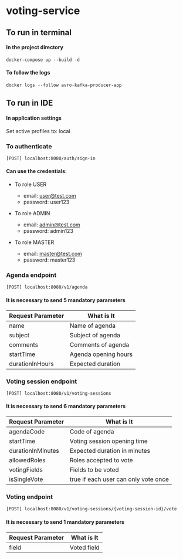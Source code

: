 # voting-service

## To run in terminal ##

#### In the project directory ####

    docker-compose up --build -d

#### To follow the logs ####

    docker logs --follow avro-kafka-producer-app

## To run in IDE ##

#### In application settings ####

Set active profiles to: local

### To authenticate ###

    [POST] localhost:8080/auth/sign-in

#### Can use the credentials:

- To role USER
    - email: user@test.com
    - password: user123

- To role ADMIN
    - email: admin@test.com
    - password: admin123

- To role MASTER
    - email: master@test.com
    - password: master123

### Agenda endpoint ###

    [POST] localhost:8080/v1/agenda

#### It is necessary to send 5 mandatory parameters

| Request Parameter | What is It           |
|-------------------|----------------------|
| name              | Name of agenda       |  
| subject           | Subject of agenda    |  
| comments          | Comments of agenda   |
| startTime         | Agenda opening hours |  
| durationInHours   | Expected duration    |  

### Voting session endpoint ###

    [POST] localhost:8080/v1/voting-sessions

#### It is necessary to send 6 mandatory parameters

| Request Parameter | What is It                           |
|-------------------|--------------------------------------|
| agendaCode        | Code of agenda                       |  
| startTime         | Voting session opening time          |  
| durationInMinutes | Expected duration in minutes         |
| allowedRoles      | Roles accepted to vote               |  
| votingFields      | Fields to be voted                   |  
| isSingleVote      | true if each user can only vote once |  

### Voting endpoint ###

    [POST] localhost:8080/v1/voting-sessions/{voting-session-id}/vote

#### It is necessary to send 1 mandatory parameters

| Request Parameter | What is It  |
|-------------------|-------------|
| field             | Voted field |  
